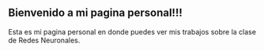 ## Bienvenido a mi pagina personal!!!

Esta es mi pagina personal en donde puedes ver mis trabajos sobre la clase de Redes Neuronales.
